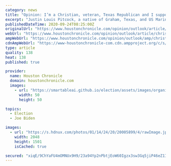 ```yaml
---
category: news
title: "Opinion: I’m a Christian, veteran, Texas Republican and I support Joe Biden"
excerpt: "Justin Louis Pitcock, a native of Graham, Texas, and US Marine Corps veteran, works in the energy industry in Houston and is a lifelong Republican voter. He's voting for Joe Biden."
publishedDateTime: 2020-09-24T08:25:00Z
originalUrl: "https://www.houstonchronicle.com/opinion/outlook/article/christian-veteran-texas-republican-voting-biden-15592080.php"
webUrl: "https://www.houstonchronicle.com/opinion/outlook/article/christian-veteran-texas-republican-voting-biden-15592080.php"
ampWebUrl: "https://www.houstonchronicle.com/opinion/outlook/amp/christian-veteran-texas-republican-voting-biden-15592080.php"
cdnAmpWebUrl: "https://www-houstonchronicle-com.cdn.ampproject.org/c/s/www.houstonchronicle.com/opinion/outlook/amp/christian-veteran-texas-republican-voting-biden-15592080.php"
type: article
quality: 138
heat: 138
published: true

provider:
  name: Houston Chronicle
  domain: houstonchronicle.com
  images:
    - url: "https://smartableai.github.io/election/assets/images/organizations/houstonchronicle.com-50x50.jpg"
      width: 50
      height: 50

topics:
  - Election
  - Joe Biden

images:
  - url: "https://s.hdnux.com/photos/01/14/24/20/20005899/4/rawImage.jpg"
    width: 2048
    height: 1501
    isCached: true

secured: "xiqE/9ChYaFU4mOMNUx9H9/23a94Yp2nPbtjEoW60Igzx3sw3Gq5jiP46eZ1IxDJUALj3FyanwAj2oaw+CJFygz5NSugDhOu8eyeFx3ekFa61u2a0VKQYx4MNh+hS0b5f8EO+mfV45bfZDX5E+PrV6OLAODE1174cQaYhR3V3gPK504y94xy1KJIbL+/90aGOBbOaPolttBdlahYoAXo7aoFEd2+762pIGNZyh/sGuQOHQUwO0vr5DQf1Kx74PqKPCMISGQ5PIi9i5PBfguaLC+/8wySO5uKv6LCvjZd+SRDO/IVyn/UwrhdtEIDSYhRWGRHeS1p+lnX4TkLTgwTkf/girRPbUjGIWwBOyUhXCQ=;/4eGLuLXfWt5uMxofRMGbg=="
---
```


